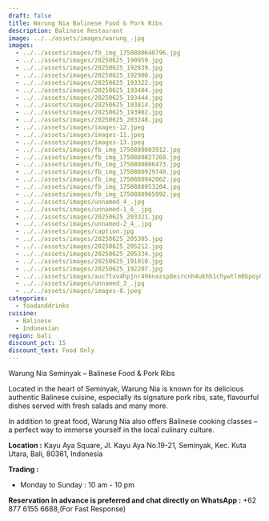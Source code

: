 ```yaml
---
draft: false
title: Warung Nia Balinese Food & Pork Ribs
description: Balinese Restaurant
image: ../../assets/images/warung_.jpg
images:
  - ../../assets/images/fb_img_1750880648796.jpg
  - ../../assets/images/20250625_190959.jpg
  - ../../assets/images/20250625_192839.jpg
  - ../../assets/images/20250625_192900.jpg
  - ../../assets/images/20250625_193322.jpg
  - ../../assets/images/20250625_193404.jpg
  - ../../assets/images/20250625_193444.jpg
  - ../../assets/images/20250625_193814.jpg
  - ../../assets/images/20250625_193902.jpg
  - ../../assets/images/20250625_203248.jpg
  - ../../assets/images/images-12.jpeg
  - ../../assets/images/images-11.jpeg
  - ../../assets/images/images-13.jpeg
  - ../../assets/images/fb_img_1750880803912.jpg
  - ../../assets/images/fb_img_1750880827268.jpg
  - ../../assets/images/fb_img_1750880866473.jpg
  - ../../assets/images/fb_img_1750880929748.jpg
  - ../../assets/images/fb_img_1750880942062.jpg
  - ../../assets/images/fb_img_1750880953204.jpg
  - ../../assets/images/fb_img_1750880965992.jpg
  - ../../assets/images/unnamed_4_.jpg
  - ../../assets/images/unnamed-1_6_.jpg
  - ../../assets/images/20250625_203321.jpg
  - ../../assets/images/unnamed-2_4_.jpg
  - ../../assets/images/caption.jpg
  - ../../assets/images/20250625_205305.jpg
  - ../../assets/images/20250625_205212.jpg
  - ../../assets/images/20250625_205334.jpg
  - ../../assets/images/20250625_191010.jpg
  - ../../assets/images/20250625_192207.jpg
  - ../../assets/images/auc7txv4hpjnr49knazsp8eircnh4ukhh1chywtlm0bpoy8k1y4xx7wucn4eefrx80mt4yhxrgdnjtxoco5_ukqwevoi7j1kloehujaorgppzlnfcy8nxiijucchry03k5-rzulro2u7bfofmfjdnu3z0lu7rv2qgiear4-8h5ztjbwk0yae.jpeg
  - ../../assets/images/unnamed_3_.jpg
  - ../../assets/images/images-8.jpeg
categories:
  - foodanddrinks
cuisine:
  - Balinese
  - Indonesian
region: bali
discount_pct: 15
discount_text: Food Only
---
```

Warung Nia Seminyak – Balinese Food & Pork Ribs

Located in the heart of Seminyak, Warung Nia is known for its delicious authentic Balinese cuisine, especially its signature pork ribs, sate, flavourful dishes served with fresh salads and many more.

In addition to great food, Warung Nia also offers Balinese cooking classes – a perfect way to immerse yourself in the local culinary culture.

**Location :** Kayu Aya Square, Jl. Kayu Aya No.19-21, Seminyak, Kec. Kuta Utara, Bali, 80361, Indonesia

**Trading :**

* Monday to Sunday : 10 am - 10 pm

**Reservation in advance is preferred and chat directly on WhatsApp :** +62 877 6155 6688[ ](https://wa.me/6287761556688)(For Fast Response)
